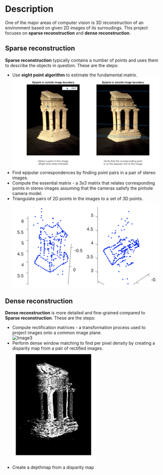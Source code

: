 # Description
One of the major areas of computer vision is 3D reconstruction of an environment based on given 2D images of its surroudings. This project focuses on **sparse reconstruction** and **dense reconstruction**.

## Sparse reconstruction
**Sparse reconstruction** typically contains a number of points and uses them to describe the objects in question. These are the steps:
- Use **eight point algorithm** to estimate the fundamental matrix. <br />
![Image1](miscellaneous/Screenshot_20220621_191743.png)
- Find epipolar correspondences by finding point pairs in a pair of stereo images. 
- Compute the essential matrix - a 3x3 matrix that relates corresponding points in stereo images assuming that the cameras satisfy the pinhole camera model.
- Triangulate pairs of 2D points in the images to a set of 3D points.<br /> 
![Image2](miscellaneous/Screenshot_20220621_191819.png)
## Dense reconstruction
**Dense reconstruction** is more detailed and fine-grained compared to **Sparse reconstruction**. These are the steps:
- Compute rectification matrices - a transformation process used to project images onto a common image plane. <br   />
![Image3](https://upload.wikimedia.org/wikipedia/commons/8/89/Planar_rectification_for_a_rotating_camera..gif)
- Perform dense window matching to find per pixel density by creating a disparity map from a pair of rectified images. <br  />
![Image4](miscellaneous/Screenshot_20220621_191829.png)
- Create a depthmap from a disparity map